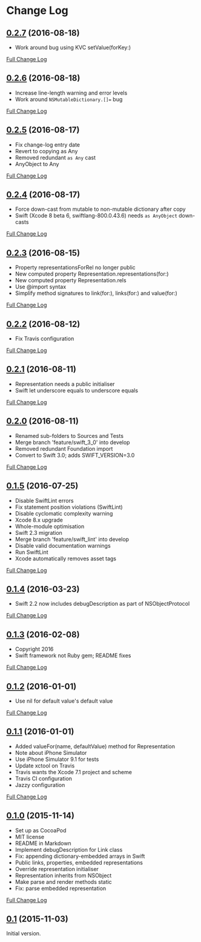 # Change Log

## [0.2.7](https://github.com/royratcliffe/hypertextapplicationlanguage/tree/0.2.7) (2016-08-18)

- Work around bug using KVC setValue(forKey:)

[Full Change Log](https://github.com/royratcliffe/hypertextapplicationlanguage/compare/0.2.6...0.2.7)

## [0.2.6](https://github.com/royratcliffe/hypertextapplicationlanguage/tree/0.2.6) (2016-08-18)

- Increase line-length warning and error levels
- Work around `NSMutableDictionary.[]=` bug

[Full Change Log](https://github.com/royratcliffe/hypertextapplicationlanguage/compare/0.2.5...0.2.6)

## [0.2.5](https://github.com/royratcliffe/hypertextapplicationlanguage/tree/0.2.5) (2016-08-17)

- Fix change-log entry date
- Revert to copying as Any
- Removed redundant `as Any` cast
- AnyObject to Any

[Full Change Log](https://github.com/royratcliffe/hypertextapplicationlanguage/compare/0.2.4...0.2.5)

## [0.2.4](https://github.com/royratcliffe/hypertextapplicationlanguage/tree/0.2.4) (2016-08-17)

- Force down-cast from mutable to non-mutable dictionary after copy
- Swift (Xcode 8 beta 6, swiftlang-800.0.43.6) needs `as AnyObject` down-casts

[Full Change Log](https://github.com/royratcliffe/hypertextapplicationlanguage/compare/0.2.3...0.2.4)

## [0.2.3](https://github.com/royratcliffe/hypertextapplicationlanguage/tree/0.2.3) (2016-08-15)

- Property representationsForRel no longer public
- New computed property Representation.representations(for:)
- New computed property Representation.rels
- Use @import syntax
- Simplify method signatures to link(for:), links(for:) and value(for:)

[Full Change Log](https://github.com/royratcliffe/hypertextapplicationlanguage/compare/0.2.2...0.2.3)

## [0.2.2](https://github.com/royratcliffe/hypertextapplicationlanguage/tree/0.2.2) (2016-08-12)

- Fix Travis configuration

[Full Change Log](https://github.com/royratcliffe/hypertextapplicationlanguage/compare/0.2.1...0.2.2)

## [0.2.1](https://github.com/royratcliffe/hypertextapplicationlanguage/tree/0.2.1) (2016-08-11)

- Representation needs a public initialiser
- Swift let underscore equals to underscore equals

[Full Change Log](https://github.com/royratcliffe/hypertextapplicationlanguage/compare/0.2.0...0.2.1)

## [0.2.0](https://github.com/royratcliffe/hypertextapplicationlanguage/tree/0.2.0) (2016-08-11)

- Renamed sub-folders to Sources and Tests
- Merge branch 'feature/swift_3_0' into develop
- Removed redundant Foundation import
- Convert to Swift 3.0; adds SWIFT_VERSION=3.0

[Full Change Log](https://github.com/royratcliffe/hypertextapplicationlanguage/compare/0.1.5...0.2.0)

## [0.1.5](https://github.com/royratcliffe/hypertextapplicationlanguage/tree/0.1.5) (2016-07-25)

- Disable SwiftLint errors
- Fix statement position violations (SwiftLint)
- Disable cyclomatic complexity warning
- Xcode 8.x upgrade
- Whole-module optimisation
- Swift 2.3 migration
- Merge branch 'feature/swift_lint' into develop
- Disable valid documentation warnings
- Run SwiftLint
- Xcode automatically removes asset tags

[Full Change Log](https://github.com/royratcliffe/hypertextapplicationlanguage/compare/0.1.4...0.1.5)

## [0.1.4](https://github.com/royratcliffe/hypertextapplicationlanguage/tree/0.1.4) (2016-03-23)

- Swift 2.2 now includes debugDescription as part of NSObjectProtocol

[Full Change Log](https://github.com/royratcliffe/hypertextapplicationlanguage/compare/0.1.3...0.1.4)

## [0.1.3](https://github.com/royratcliffe/hypertextapplicationlanguage/tree/0.1.3) (2016-02-08)

- Copyright 2016
- Swift framework not Ruby gem; README fixes

[Full Change Log](https://github.com/royratcliffe/hypertextapplicationlanguage/compare/0.1.2...0.1.3)

## [0.1.2](https://github.com/royratcliffe/hypertextapplicationlanguage/tree/0.1.2) (2016-01-01)

- Use nil for default value's default value

[Full Change Log](https://github.com/royratcliffe/hypertextapplicationlanguage/compare/0.1.1...0.1.2)

## [0.1.1](https://github.com/royratcliffe/hypertextapplicationlanguage/tree/0.1.1) (2016-01-01)

- Added valueFor(name, defaultValue) method for Representation
- Note about iPhone Simulator
- Use iPhone Simulator 9.1 for tests
- Update xctool on Travis
- Travis wants the Xcode 7.1 project and scheme
- Travis CI configuration
- Jazzy configuration

[Full Change Log](https://github.com/royratcliffe/hypertextapplicationlanguage/compare/0.1.0...0.1.1)

## [0.1.0](https://github.com/royratcliffe/hypertextapplicationlanguage/tree/0.1.0) (2015-11-14)

- Set up as CocoaPod
- MIT license
- README in Markdown
- Implement debugDescription for Link class
- Fix: appending dictionary-embedded arrays in Swift
- Public links, properties, embedded representations
- Override representation initialiser
- Representation inherits from NSObject
- Make parse and render methods static
- Fix: parse embedded representation

[Full Change Log](https://github.com/royratcliffe/hypertextapplicationlanguage/compare/0.1...0.1.0)

## [0.1](https://github.com/royratcliffe/hypertextapplicationlanguage/tree/0.1) (2015-11-03)

Initial version.
